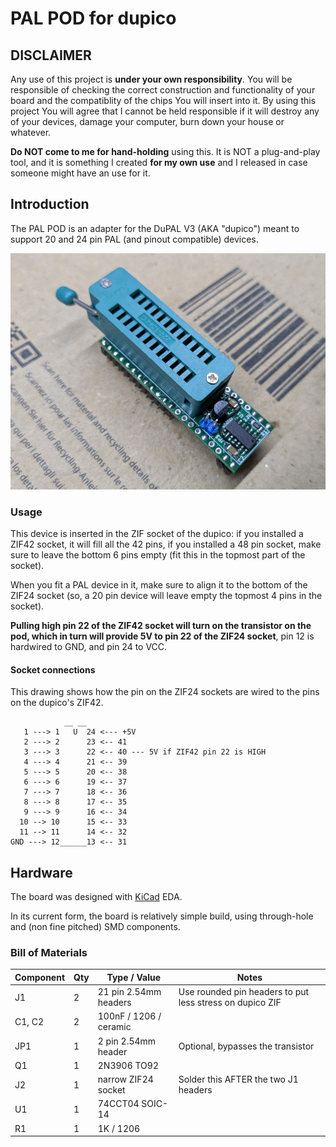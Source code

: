 # PAL POD for dupico

## DISCLAIMER

Any use of this project is **under your own responsibility**.
You will be responsible of checking the correct construction and functionality of your board and the compatiblity of the chips You will insert into it.
By using this project You will agree that I cannot be held responsible if it will destroy any of your devices, damage your computer, burn down your house or whatever.

**Do NOT come to me for hand-holding** using this. It is NOT a plug-and-play tool, and it is something I created **for my own use** and I released in case someone might have an use for it.

## Introduction

The PAL POD is an adapter for the DuPAL V3 (AKA "dupico") meant to support 20 and 24 pin PAL (and pinout compatible) devices.

![Rev. 0 PCB](pics/pal_pod.jpg)

### Usage

This device is inserted in the ZIF socket of the dupico: if you installed a ZIF42 socket, it will fill all the 42 pins, if you installed a 48 pin socket, make sure to leave the bottom 6 pins empty (fit this in the topmost part of the socket).

When you fit a PAL device in it, make sure to align it to the bottom of the ZIF24 socket (so, a 20 pin device will leave empty the topmost 4 pins in the socket). 

**Pulling high pin 22 of the ZIF42 socket will turn on the transistor on the pod, which in turn will provide 5V to pin 22 of the ZIF24 socket**, pin 12 is hardwired to GND, and pin 24 to VCC.

#### Socket connections

This drawing shows how the pin on the ZIF24 sockets are wired to the pins on the dupico's ZIF42.

```
            __ __
   1 ---> 1   U  24 <--- +5V
   2 ---> 2      23 <-- 41
   3 ---> 3      22 <-- 40 --- 5V if ZIF42 pin 22 is HIGH
   4 ---> 4      21 <-- 39
   5 ---> 5      20 <-- 38
   6 ---> 6      19 <-- 37
   7 ---> 7      18 <-- 36
   8 ---> 8      17 <-- 35
   9 ---> 9      16 <-- 34
  10 --> 10      15 <-- 33
  11 --> 11      14 <-- 32
GND ---> 12______13 <-- 31

```

## Hardware

The board was designed with [KiCad](https://kicad.org/) EDA.

In its current form, the board is relatively simple build, using through-hole and (non fine pitched) SMD components.


### Bill of Materials

| Component         | Qty | Type / Value                   | Notes                                                    |
| ----------------- | --- | ------------------------------ | -------------------------------------------------------- |
| J1                |  2  | 21 pin 2.54mm headers          | Use rounded pin headers to put less stress on dupico ZIF |
| C1, C2            |  2  | 100nF / 1206 / ceramic         |                                                          |
| JP1               |  1  | 2 pin 2.54mm header            | Optional, bypasses the transistor                        |
| Q1                |  1  | 2N3906 TO92                    |                                                          |
| J2                |  1  | narrow ZIF24 socket            | Solder this AFTER the two J1 headers                     |
| U1                |  1  | 74CCT04 SOIC-14                |                                                          |
| R1                |  1  | 1K / 1206                      |                                                          |

